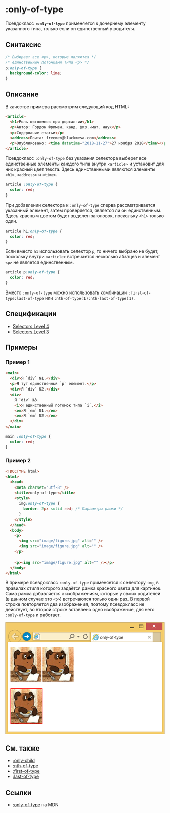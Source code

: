 # :only-of-type

Псевдокласс **`:only-of-type`** применяется к дочернему элементу указанного типа, только если он единственный у родителя.

## Синтаксис

```css
/* Выбирает все <p>, которые являются */
/* единственным потомками типа <p> */
p:only-of-type {
  background-color: lime;
}
```

## Описание

В качестве примера рассмотрим следующий код HTML:

```html
<article>
  <h1>Роль цитокинов при дорсалгии</h1>
  <p>Автор: Гордон Фримен, канд. физ.-мат. наук</p>
  <p>Содержание статьи</p>
  <address>Почта: freemen@blackmesa.com</address>
  <p>Опубликовано: <time datetime="2018-11-27">27 ноября 2018</time></p>
</article>
```

Псевдокласс `:only-of-type` без указания селектора выберет все единственные элементы каждого типа внутри `<article>` и установит для них красный цвет текста. Здесь единственными являются элементы `<h1>`, `<address>` и `<time>`.

```css
article :only-of-type {
  color: red;
}
```

При добавлении селектора к `:only-of-type` сперва рассматривается указанный элемент, затем проверяется, является ли он единственным. Здесь красным цветом будет выделен заголовок, поскольку `<h1>` только один.

```css
article h1:only-of-type {
  color: red;
}
```

Если вместо `h1` использовать селектор `p`, то ничего выбрано не будет, поскольку внутри `<article>` встречается несколько абзацев и элемент `<p>` не является единственным.

```css
article p:only-of-type {
  color: red;
}
```

Вместо `:only-of-type` можно использовать комбинации `:first-of-type:last-of-type` или `:nth-of-type(1):nth-last-of-type(1)`.

## Спецификации

- [Selectors Level 4](https://drafts.csswg.org/selectors-4/#only-of-type-pseudo)
- [Selectors Level 3](https://drafts.csswg.org/selectors-3/#only-of-type-pseudo)

## Примеры

### Пример 1

```html tab="HTML"
<main>
  <div>Я `div` №1.</div>
  <p>Я тут единственный `p` елемент.</p>
  <div>Я `div` №2.</div>
  <div>
    Я `div` №3.
    <i>Я единственный потомок типа `i`.</i>
    <em>Я `em` №1.</em>
    <em>Я `em` №2.</em>
  </div>
</main>
```

```css tab="CSS"
main :only-of-type {
  color: red;
}
```

### Пример 2

```html
<!DOCTYPE html>
<html>
  <head>
    <meta charset="utf-8" />
    <title>only-of-type</title>
    <style>
      img:only-of-type {
        border: 2px solid red; /* Параметры рамки */
      }
    </style>
  </head>
  <body>
    <p>
      <img src="image/figure.jpg" alt="" />
      <img src="image/figure.jpg" alt="" />
    </p>

    <p><img src="image/figure.jpg" alt="" /></p>
  </body>
</html>
```

В примере псевдокласс `:only-of-type` применяется к селектору `img`, в правилах стиля которого задаётся рамка красного цвета для картинок. Сама рамка добавляется к изображениям, которые у своих родителей (в данном случае это `<p>`) встречаются только один раз. В первой строке повторяется два изображения, поэтому псевдокласс не действует, во второй строке вставлено одно изображение, для него `:only-of-type` и работает.

![Применение псевдокласса :only-of-type к картинкам](css_only-of-type.png)

## См. также

- [:only-child](:only-child.md)
- [:nth-of-type](<:nth-of-type().md>)
- [:first-of-type](:first-of-type.md)
- [:last-of-type](:last-of-type.md)

## Ссылки

- [:only-of-type](https://developer.mozilla.org/ru/docs/Web/CSS/:only-of-type) на MDN
